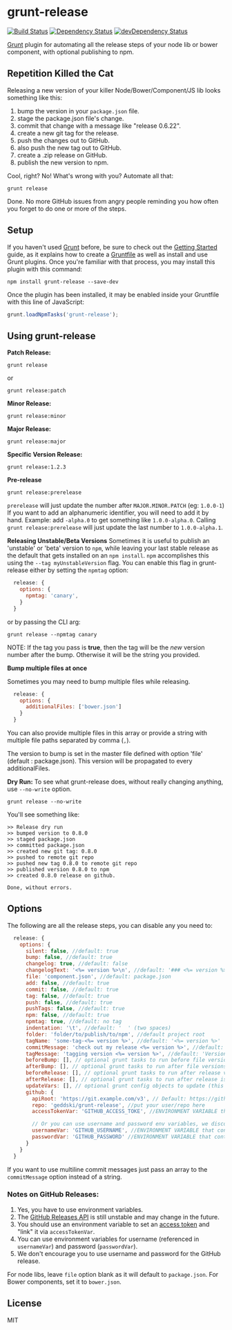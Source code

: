 # grunt-release

[![Build Status](https://travis-ci.org/geddski/grunt-release.svg?branch=master)](https://travis-ci.org/geddski/grunt-release)
[![Dependency Status](https://david-dm.org/geddski/grunt-release.svg)](https://david-dm.org/geddski/grunt-release)
[![devDependency Status](https://david-dm.org/geddski/grunt-release/dev-status.svg)](https://david-dm.org/geddski/grunt-release#info=devDependencies)

[Grunt](http://gruntjs.com) plugin for automating all the release steps of your node lib or bower component, with optional publishing to npm.

## Repetition Killed the Cat
Releasing a new version of your killer Node/Bower/Component/JS lib looks something like this:

1. bump the version in your `package.json` file.
2. stage the package.json file's change.
3. commit that change with a message like "release 0.6.22".
4. create a new git tag for the release.
5. push the changes out to GitHub.
6. also push the new tag out to GitHub.
7. create a .zip release on GitHub.
8. publish the new version to npm.

Cool, right? No! What's wrong with you? Automate all that:

```shell
grunt release
```

Done. No more GitHub issues from angry people reminding you how often you forget to do one or more of the steps.

## Setup
If you haven't used [Grunt](http://gruntjs.com/) before, be sure to check out the [Getting Started](http://gruntjs.com/getting-started) guide, as it explains how to create a [Gruntfile](http://gruntjs.com/sample-gruntfile) as well as install and use Grunt plugins. Once you're familiar with that process, you may install this plugin with this command:

```shell
npm install grunt-release --save-dev
```

Once the plugin has been installed, it may be enabled inside your Gruntfile with this line of JavaScript:

```js
grunt.loadNpmTasks('grunt-release');
```

## Using grunt-release

**Patch Release:**
```shell
grunt release
```
or
```shell
grunt release:patch
```

**Minor Release:**
```shell
grunt release:minor
```

**Major Release:**
```shell
grunt release:major
```

**Specific Version Release:**
```shell
grunt release:1.2.3
```

**Pre-release**
```shell
grunt release:prerelease
```

`prerelease` will just update the number after `MAJOR.MINOR.PATCH` (eg: `1.0.0-1`)
If you want to add an alphanumeric identifier, you will need to add it by hand.
Example: add `-alpha.0` to get something like `1.0.0-alpha.0`. Calling `grunt release:prerelease` will just update the last number to `1.0.0-alpha.1`.

**Releasing Unstable/Beta Versions**
Sometimes it is useful to publish an 'unstable' or 'beta' version to `npm`, while leaving your last stable release as the default that gets installed on an `npm install`.
`npm` accomplishes this using the `--tag myUnstableVersion` flag. You can enable this flag in grunt-release either by setting the `npmtag` option:

```js
  release: {
    options: {
      npmtag: 'canary',
    }
  }
```

or by passing the CLI arg:

```shell
grunt release --npmtag canary
```

NOTE: If the tag you pass is **true**, then the tag will be the *new* version number after the bump. Otherwise it will be the string you provided.


**Bump multiple files at once**

Sometimes you may need to bump multiple files while releasing.

```js
  release: {
    options: {
      additionalFiles: ['bower.json']
    }
  }
```

You can also provide multiple files in this array or provide a string with multiple file paths separated by comma (`,`).

The version to bump is set in the master file defined with option 'file' (default : package.json).
This version will be propagated to every additionalFiles.

**Dry Run:**
To see what grunt-release does, without really changing anything, use `--no-write` option.

```shell
grunt release --no-write
```

You'll see something like:
```
>> Release dry run
>> bumped version to 0.8.0
>> staged package.json
>> committed package.json
>> created new git tag: 0.8.0
>> pushed to remote git repo
>> pushed new tag 0.8.0 to remote git repo
>> published version 0.8.0 to npm
>> created 0.8.0 release on github.

Done, without errors.
```

## Options
The following are all the release steps, you can disable any you need to:

```js
  release: {
    options: {
      silent: false, //default: true
      bump: false, //default: true
      changelog: true, //default: false
      changelogText: '<%= version %>\n', //default: '### <%= version %> - <%= grunt.template.today("yyyy-mm-dd") %>\n'
      file: 'component.json', //default: package.json
      add: false, //default: true
      commit: false, //default: true
      tag: false, //default: true
      push: false, //default: true
      pushTags: false, //default: true
      npm: false, //default: true
      npmtag: true, //default: no tag
      indentation: '\t', //default: '  ' (two spaces)
      folder: 'folder/to/publish/to/npm', //default project root
      tagName: 'some-tag-<%= version %>', //default: '<%= version %>'
      commitMessage: 'check out my release <%= version %>', //default: 'release <%= version %>'
      tagMessage: 'tagging version <%= version %>', //default: 'Version <%= version %>',
      beforeBump: [], // optional grunt tasks to run before file versions are bumped
      afterBump: [], // optional grunt tasks to run after file versions are bumped
      beforeRelease: [], // optional grunt tasks to run after release version is bumped up but before release is packaged
      afterRelease: [], // optional grunt tasks to run after release is packaged
      updateVars: [], // optional grunt config objects to update (this will update/set the version property on the object specified)
      github: {
        apiRoot: 'https://git.example.com/v3', // Default: https://github.com
        repo: 'geddski/grunt-release', //put your user/repo here
        accessTokenVar: 'GITHUB_ACCESS_TOKE', //ENVIRONMENT VARIABLE that contains GitHub Access Token

        // Or you can use username and password env variables, we discourage you to do so
        usernameVar: 'GITHUB_USERNAME', //ENVIRONMENT VARIABLE that contains GitHub username
        passwordVar: 'GITHUB_PASSWORD' //ENVIRONMENT VARIABLE that contains GitHub password
      }
    }
  }
```

If you want to use multiline commit messages just pass an array to the `commitMessage` option instead of a string.

### Notes on GitHub Releases:

1. Yes, you have to use environment variables.
2. The [GitHub Releases API](http://developer.github.com/v3/repos/releases/) is still unstable and may change in the future.
3. You should use an environment variable to set an [access token](https://help.github.com/articles/creating-an-access-token-for-command-line-use) and "link" it via `accessTokenVar`.
4. You can use environment variables for username (referenced in `usernameVar`) and password (`passwordVar`).
5. We don't encourage you to use username and password for the GitHub release.

For node libs, leave `file` option blank as it will default to `package.json`. For Bower components, set it to `bower.json`.

## License
MIT
